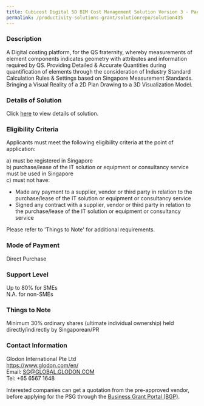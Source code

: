 ```yaml
---
title: Cubicost Digital 5D BIM Cost Management Solution Version 3 - Package 1 (5D BIM Takeoff for Architecture & Structure)
permalink: /productivity-solutions-grant/solutionrepo/solution435
---
```


### Description

A Digital costing platform, for the QS fraternity, whereby measurements of element components indicates geometry with attributes and information required by QS. Providing Detailed & Accurate Quantities during quantification of elements through the consideration of Industry Standard Calculation Rules & Settings based on Singapore Measurement Standards. Bringing a Visual Reality of a 2D Plan Drawing to a 3D Visualization Model.

### Details of Solution

Click <a href='https://www.gobusiness.gov.sg/images/psg/Glodon_International_20200151_Annex_3_20200625152127_Part_1.pdf' target='_blank' rel='noopener'>here</a> to view details of solution.

### Eligibility Criteria

Applicants must meet the following eligibility criteria at the point of application:

a) must be registered in Singapore <br>
b) purchase/lease of the IT solution or equipment or consultancy service must be used in Singapore <br>
c) must not have:
- Made any payment to a supplier, vendor or third party in relation to the purchase/lease of the IT solution or equipment or consultancy service
- Signed any contract with a supplier, vendor or third party in relation to the purchase/lease of the IT solution or equipment or consultancy service

Please refer to 'Things to Note' for additional requirements.

### Mode of Payment
Direct Purchase

### Support Level
Up to 80% for SMEs <br>
N.A. for non-SMEs

### Things to Note
Minimum 30% ordinary shares (ultimate individual ownership) held directly/indirectly by Singaporean/PR

### Contact Information
Glodon International Pte Ltd<br>https://www.glodon.com/en/<br>Email: SG@GLOBAL.GLODON.COM<br>Tel: +65 6567 1648

Interested companies can get a quotation from the pre-approved vendor, before applying for the PSG through the <a target='_blank' rel='noopener' href='https://www.businessgrants.gov.sg/'>Business Grant Portal (BGP)</a>.
